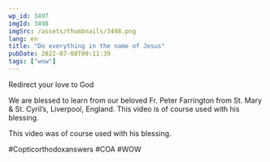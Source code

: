 ```yaml
---
wp_id: 3497
imgId: 3498
imgSrc: /assets/thumbnails/3498.png
lang: en
title: "Do everything in the name of Jesus"
pubDate: 2022-07-08T09:11:39
tags: ["wow"]
---
```


<!-- page: 6 -->

<p>Redirect your love to God</p>
<p>We are blessed to learn from our beloved Fr. Peter Farrington from St. Mary & St. Cyril&#8217;s, Liverpool, England. This video is of course used with his blessing.</p>
<p>This video was of course used with his blessing. </p>
<p>#Copticorthodoxanswers #COA #WOW</p>
